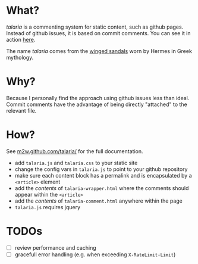 # What?

_talaria_ is a commenting system for static content, such as github pages. Instead of github issues, it is based on commit comments.
You can see it in action [here](http://blog.tibidat.com).

The name _talaria_ comes from the [winged sandals](http://en.wikipedia.org/wiki/Talaria) worn by Hermes in Greek mythology.

# Why?

Because I personally find the approach using github issues less than ideal. 
Commit comments have the advantage of being directly "attached" to the relevant file.

# How?

See [m2w.github.com/talaria/](http://m2w.github.com/talaria/) for the full documentation.

- add `talaria.js` and `talaria.css` to your static site
- change the config vars in `talaria.js` to point to your github repository
- make sure each content block has a permalink and is encapsulated by a `<article>` element
- add the *contents* of `talaria-wrapper.html` where the comments should appear within the `<article>`
- add the *contents* of `talaria-comment.html` anywhere within the page
- `talaria.js` requires jquery

# TODOs

- [ ] review performance and caching
- [ ] gracefull error handling (e.g. when exceeding `X-RateLimit-Limit`)
